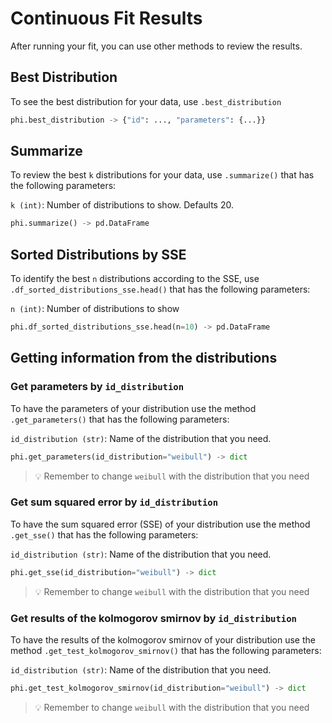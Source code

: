 # Continuous Fit Results

After running your fit, you can use other methods to review the results.

## Best Distribution

To see the best distribution for your data, use `.best_distribution`

```python
phi.best_distribution -> {"id": ..., "parameters": {...}}
```

## Summarize

To review the best `k` distributions for your data, use `.summarize()` that has the following parameters:

`k (int)`: Number of distributions to show. Defaults 20.

```python
phi.summarize() -> pd.DataFrame
```

## Sorted Distributions by SSE

To identify the best `n` distributions according to the SSE, use `.df_sorted_distributions_sse.head()` that has the following parameters:

`n (int)`: Number of distributions to show

```python
phi.df_sorted_distributions_sse.head(n=10) -> pd.DataFrame
```

## Getting information from the distributions

### Get parameters by `id_distribution`

To have the parameters of your distribution use the method `.get_parameters()` that has the following parameters:

`id_distribution (str)`: Name of the distribution that you need.

```python
phi.get_parameters(id_distribution="weibull") -> dict
```

> 💡 Remember to change `weibull` with the distribution that you need

### Get sum squared error by `id_distribution`

To have the sum squared error (SSE) of your distribution use the method `.get_sse()` that has the following parameters:

`id_distribution (str)`: Name of the distribution that you need.

```python
phi.get_sse(id_distribution="weibull") -> dict
```

> 💡 Remember to change `weibull` with the distribution that you need

### Get results of the kolmogorov smirnov by `id_distribution`

To have the results of the kolmogorov smirnov of your distribution use the method `.get_test_kolmogorov_smirnov()` that has the following parameters:

`id_distribution (str)`: Name of the distribution that you need.

```python
phi.get_test_kolmogorov_smirnov(id_distribution="weibull") -> dict
```

> 💡 Remember to change `weibull` with the distribution that you need

